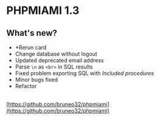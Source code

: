 # PHPMIAMI 1.3

## What's new?
- *Rerun card
- Change database without logout
- Updated deprecated email address
- Parse `\n` as `<br>` in SQL results
- Fixed problem exporting SQL with *Included procedures*
- Minor bugs fixed
- Refactor

\
[https://github.com/bruneo32/phpmiami](https://github.com/bruneo32/phpmiami)
